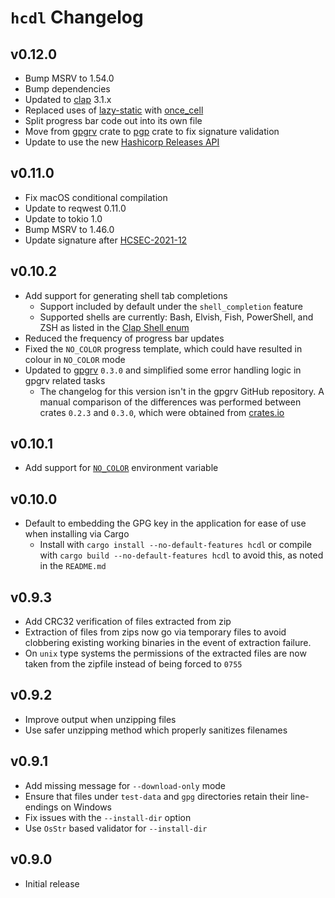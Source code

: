 # `hcdl` Changelog

## v0.12.0

  - Bump MSRV to 1.54.0
  - Bump dependencies
  - Updated to [clap] 3.1.x
  - Replaced uses of [lazy-static] with [once_cell]
  - Split progress bar code out into its own file
  - Move from [gpgrv] crate to [pgp] crate to fix signature validation
  - Update to use the new [Hashicorp Releases API]

## v0.11.0

  - Fix macOS conditional compilation
  - Update to reqwest 0.11.0
  - Update to tokio 1.0
  - Bump MSRV to 1.46.0
  - Update signature after [HCSEC-2021-12]

## v0.10.2

  - Add support for generating shell tab completions
    - Support included by default under the `shell_completion` feature
    - Supported shells are currently: Bash, Elvish, Fish, PowerShell, and ZSH
      as listed in the [Clap Shell enum]
  - Reduced the frequency of progress bar updates
  - Fixed the `NO_COLOR` progress template, which could have resulted in colour
    in `NO_COLOR` mode
  - Updated to [gpgrv] `0.3.0` and simplified some error handling logic in
    gpgrv related tasks
    - The changelog for this version isn't in the gpgrv GitHub repository. A
      manual comparison of the differences was performed between crates `0.2.3`
      and `0.3.0`, which were obtained from [crates.io]

## v0.10.1

  - Add support for [`NO_COLOR`] environment variable

## v0.10.0

  - Default to embedding the GPG key in the application for ease of use when
    installing via Cargo
    - Install with `cargo install --no-default-features hcdl` or compile with
      `cargo build --no-default-features hcdl` to avoid this, as noted in the
      `README.md`

## v0.9.3

  - Add CRC32 verification of files extracted from zip
  - Extraction of files from zips now go via temporary files to avoid
    clobbering existing working binaries in the event of extraction failure.
  - On `unix` type systems the permissions of the extracted files are now taken
    from the zipfile instead of being forced to `0755`

## v0.9.2

  - Improve output when unzipping files
  - Use safer unzipping method which properly sanitizes filenames

## v0.9.1

  - Add missing message for `--download-only` mode
  - Ensure that files under `test-data` and `gpg` directories retain their
    line-endings on Windows
  - Fix issues with the `--install-dir` option
  - Use `OsStr` based validator for `--install-dir`

## v0.9.0

  - Initial release

<!-- links -->
[`NO_COLOR`]: https://no-color.org/
[clap]: https://crates.io/crates/clap
[crates.io]: https://crates.io/
[gpgrv]: https://crates.io/crates/gpgrv
[lazy-static]: https://crates.io/crates/lazy-static
[once_cell]: https://crates.io/crates/once_cell
[pgp]: https://crates.io/crates/pgp
[Clap Shell enum]: https://docs.rs/clap/2.33.3/clap/enum.Shell.html#variants
[Hashicorp Releases API]: https://www.hashicorp.com/blog/announcing-the-hashicorp-releases-api
[HCSEC-2021-12]: https://discuss.hashicorp.com/t/hcsec-2021-12-codecov-security-event-and-hashicorp-gpg-key-exposure/23512
